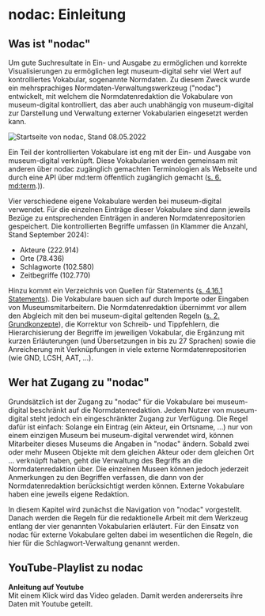 # nodac: Einleitung

## Was ist "nodac"

Um gute Suchresultate in Ein- und Ausgabe zu ermöglichen und korrekte Visualisierungen zu ermöglichen legt museum-digital sehr viel Wert auf kontrolliertes Vokabular, sogenannte Normdaten. Zu diesem Zweck wurde ein mehrsprachiges Normdaten-Verwaltungswerkzeug ("nodac") entwickelt, mit welchem die Normdatenredaktion die Vokabulare von museum-digital kontrolliert, das aber auch unabhängig von museum-digital zur Darstellung und Verwaltung externer Vokabularien eingesetzt werden kann.

![Startseite von nodac, Stand 08.05.2022](../assets/nodac/nodac_startpate.jpg)

Ein Teil der kontrollierten Vokabulare ist eng mit der Ein- und Ausgabe von museum-digital verknüpft. Diese Vokabularien werden gemeinsam mit anderen über nodac zugänglich gemachten Terminologien als Webseite und durch eine API über md:term öffentlich zugänglich gemacht ([s. 6. md:term](../../src/md-term/README.md).)).

Vier verschiedene eigene Vokabulare werden bei museum-digital verwendet. Für die einzelnen Einträge dieser Vokabulare sind dann jeweils Bezüge zu entsprechenden Einträgen in anderen Normdatenrepositorien gespeichert. Die kontrollierten Begriffe umfassen (in Klammer die Anzahl, Stand September 2024):

- Akteure           (222.914)
- Orte              (78.436)
- Schlagworte       (102.580)
- Zeitbegriffe      (102.770)

Hinzu kommt ein Verzeichnis von Quellen für Statements ([s. 4.16.1 Statements](../../src/musdb/background/statements.md)). Die Vokabulare bauen sich auf durch Importe oder Eingaben von Museumsmitarbeitern. Die Normdatenredaktion übernimmt vor allem den Abgleich mit den bei museum-digital geltenden Regeln ([s. 2. Grundkonzepte](../Grundkonzepte/Konzepte.md)), die Korrektur von Schreib- und Tippfehlern, die Hierarchisierung der Begriffe im jeweiligen Vokabular, die Ergänzung mit kurzen Erläuterungen (und Übersetzungen in bis zu 27 Sprachen) sowie die Anreicherung mit Verknüpfungen in viele externe Normdatenrepositorien (wie GND, LCSH, AAT, ...).

## Wer hat Zugang zu "nodac"

Grundsätzlich ist der Zugang zu "nodac" für die Vokabulare bei museum-digital beschränkt auf die Normdatenredaktion. Jedem Nutzer von museum-digital steht jedoch ein eingeschränkter Zugang zur Verfügung. Die Regel dafür ist einfach: Solange ein Eintrag (ein Akteur, ein Ortsname, ...) nur von einem einzigen Museum bei museum-digital verwendet wird, können Mitarbeiter dieses Museums die Angaben in "nodac" ändern. Sobald zwei oder mehr Museen Objekte mit dem gleichen Akteur oder dem gleichen Ort ... verknüpft haben, geht die Verwaltung des Begriffs an die Normdatenredaktion über. Die einzelnen Museen können jedoch jederzeit Anmerkungen zu den Begriffen verfassen, die dann von der Normdatenredaktion berücksichtigt werden können. Externe Vokabulare haben eine jeweils eigene Redaktion. 

In diesem Kapitel wird zunächst die Navigation von "nodac" vorgestellt. Danach werden die Regeln für die redaktionelle Arbeit mit dem Werkzeug entlang der vier genannten Vokabularien erläutert. Für den Einsatz von nodac für externe Vokabulare gelten dabei im wesentlichen die Regeln, die hier für die Schlagwort-Verwaltung genannt werden.

## YouTube-Playlist zu nodac

<div class="yt-embed" data-src="https://www.youtube-nocookie.com/embed/videoseries?list=PLlwIIHnjvD4fRhTJR-5xLe-NG-C_rVEhA">
<b>Anleitung auf Youtube</b><br />
Mit einem Klick wird das Video geladen. Damit werden andererseits ihre Daten mit Youtube geteilt.
</div>
